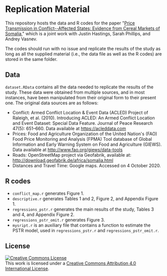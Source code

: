 # Replication Material

This repository hosts the data and R codes for the paper "[Price Transmission in Conflict--Affected States: Evidence from Cereal Markets of Somalia](https://doi.org/10.1093/jae/ejab012)," which is a joint work with Justin Hastings, Sarah Phillips, and Andrey Vasnev.

The codes should run with no issue and replicate the results of the study as long as all the supplied material (i.e., the data file as well as the R codes) are stored in the same folder.

## Data

`dataset.RData` contains all the data needed to replicate the results of the study. These data were obtained from multiple sources, and in most instances, have been manipulated from their original form to their present one. The original data sources are as follows:

- Conflict: Armed Conflict Location & Event Data (ACLED) Project of Raleigh, et al. (2010). Introducing ACLED: An Armed Conflict Location and Event Dataset: Special Data Feature. Journal of Peace Research 47(5): 651–660. Data available at https://acleddata.com
- Prices: Food and Agriculture Organization of the United Nation's (FAO) Food Price Monitoring and Analysis (FPMA) Tool database of Global Information and Early Warning System on Food and Agriculture (GIEWS). Data available at http://www.fao.org/giews/data-tools
- Roads: OpenStreetMap project via Geofabrik, available at: http://download.geofabrik.de/africa/somalia.html 
- Distances and Travel Time: Google maps. Accessed on 4 October 2020.

## R codes

- `conflict_map.r` generates Figure 1.
- `descriptive.r` generates Tables 1 and 2, Figure 2, and Appendix Figure 1.
- `regressions_pstr.r` generates the main results of the study, Tables 3 and 4, and Appendix Figure 2.
- `regressions_pstr_omit.r` generates Figure 3.
- `mysript.r` is an auxiliary file that contains a function to estimate the PSTR model, used in `regressions_pstr.r` and `regressions_pstr_omit.r`.

## License

<a rel="license" href="http://creativecommons.org/licenses/by/4.0/"><img alt="Creative Commons License" style="border-width:0" src="https://i.creativecommons.org/l/by/4.0/88x31.png" /></a><br />This work is licensed under a <a rel="license" href="http://creativecommons.org/licenses/by/4.0/">Creative Commons Attribution 4.0 International License</a>.

